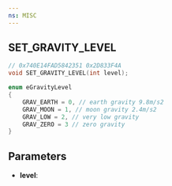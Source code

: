 ```yaml
---
ns: MISC
---
```

## SET_GRAVITY_LEVEL

```c
// 0x740E14FAD5842351 0x2D833F4A
void SET_GRAVITY_LEVEL(int level);
```

```c
enum eGravityLevel
{
    GRAV_EARTH = 0, // earth gravity 9.8m/s2
    GRAV_MOON = 1, // moon gravity 2.4m/s2
    GRAV_LOW = 2, // very low gravity
    GRAV_ZERO = 3 // zero gravity
}
```

## Parameters
* **level**: 

